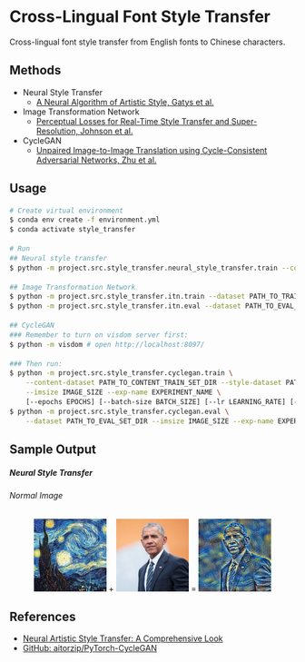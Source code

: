 # Cross-Lingual Font Style Transfer

Cross-lingual font style transfer from English fonts to Chinese characters.

## Methods

- Neural Style Transfer
    - [A Neural Algorithm of Artistic Style, Gatys et al.](https://arxiv.org/pdf/1508.06576v2.pdf)
- Image Transformation Network
    - [Perceptual Losses for Real-Time Style Transfer and Super-Resolution, Johnson et al.](https://arxiv.org/pdf/1603.08155.pdf)
- CycleGAN
    - [Unpaired Image-to-Image Translation using Cycle-Consistent Adversarial Networks, Zhu et al.](https://arxiv.org/pdf/1703.10593.pdf)

## Usage 

```bash
# Create virtual environment
$ conda env create -f environment.yml
$ conda activate style_transfer

# Run
## Neural style transfer
$ python -m project.src.style_transfer.neural_style_transfer.train --content PATH_TO_CONTENT_IMAGE --style PATH_TO_STYLE_IMAGE --output PATH_TO_OUTPUT_IMAGE --imsize IMAGE_SIZE --epochs EPOCHS --log-epochs LOG_EPOCHS

## Image Transformation Network 
$ python -m project.src.style_transfer.itn.train --dataset PATH_TO_TRAIN_SET_DIR --style PATH_TO_STYLE_IMAGE --output-model PATH_TO_OUTPUT_MODEL --imsize IMAGE_SIZE --epochs EPOCHS --batch-size BATCH_SIZE --log-epochs LOG_EPOCHS --save-epochs SAVE_EPOCHS
$ python -m project.src.style_transfer.itn.eval --dataset PATH_TO_EVAL_SET_DIR --model PATH_TO_MODEL --imsize IMAGE_SIZE --output-dir OUTPUT_DIR

## CycleGAN 
### Remember to turn on visdom server first:
$ python -m visdom # open http://localhost:8097/

### Then run:
$ python -m project.src.style_transfer.cyclegan.train \
    --content-dataset PATH_TO_CONTENT_TRAIN_SET_DIR --style-dataset PATH_TO_STYLE_TRAIN_SET_DIR \
    --imsize IMAGE_SIZE --exp-name EXPERIMENT_NAME \
    [--epochs EPOCHS] [--batch-size BATCH_SIZE] [--lr LEARNING_RATE] [--decay-epoch DECAY_EPOCH] [--cuda]
$ python -m project.src.style_transfer.cyclegan.eval \
    --dataset PATH_TO_EVAL_SET_DIR --imsize IMAGE_SIZE --exp-name EXPERIMENT_NAME [--cuda]
```

## Sample Output

##### Neural Style Transfer

###### Normal Image

<p align="center">
    <img src="img/neural_style_transfer/style.jpg?raw=true" width="128px" height="128px"/>
    <span> + </span>
    <img src="img/neural_style_transfer/content.jpg?raw=true" width="128px" height="128px"/>
    <span> = </span>
    <img src="img/neural_style_transfer/pastiche.png?raw=true" width="128px" height="128px"/>
</p>

## References

- [Neural Artistic Style Transfer: A Comprehensive Look](https://medium.com/artists-and-machine-intelligence/neural-artistic-style-transfer-a-comprehensive-look-f54d8649c199)
- [GitHub: aitorzip/PyTorch-CycleGAN](https://github.com/aitorzip/PyTorch-CycleGAN)
